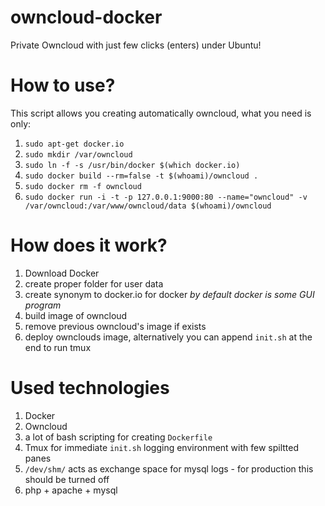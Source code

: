owncloud-docker
===============

Private Owncloud with just few clicks (enters) under Ubuntu! 

How to use? 
===========

This script allows you creating automatically owncloud, 
what you need is only: 

1. `sudo apt-get docker.io`
1. `sudo mkdir /var/owncloud`
1. `sudo ln -f -s /usr/bin/docker $(which docker.io)`
1. `sudo docker build --rm=false -t $(whoami)/owncloud .`
1. `sudo docker rm -f owncloud`
1. `sudo docker run -i -t -p 127.0.0.1:9000:80 --name="owncloud" -v /var/owncloud:/var/www/owncloud/data $(whoami)/owncloud`

How does it work?
====

1. Download Docker
2. create proper folder for user data
3. create synonym to docker.io for docker *by default docker is some GUI program*
4. build image of owncloud
5. remove previous owncloud's image if exists
6. deploy ownclouds image, alternatively you can append `init.sh` at the end to run tmux

Used technologies
==

1. Docker
2. Owncloud
3. a lot of bash scripting for creating `Dockerfile`
4. Tmux for immediate `init.sh` logging environment with few spiltted panes
5. `/dev/shm/` acts as exchange space for mysql logs - for production this should be turned off
6. php + apache + mysql

